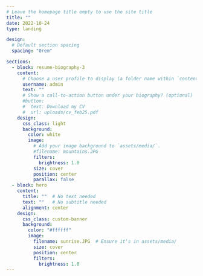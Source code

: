 ```yaml
---
# Leave the homepage title empty to use the site title
title: ""
date: 2022-10-24
type: landing

design:
  # Default section spacing
  spacing: "0rem"

sections:
  - block: resume-biography-3
    content:
      # Choose a user profile to display (a folder name within `content/authors/`)
      username: admin
      text: ""
      # Show a call-to-action button under your biography? (optional)
      #button:
      #  text: Download my CV
      #  url: uploads/cv_feb25.pdf
    design:
      css_class: light
      background:
        color: white
        image:
          # Add your image background to `assets/media/`.
          #filename: mountains.JPG
          filters:
            brightness: 1.0
          size: cover
          position: center
          parallax: false
  - block: hero
    content:
      title: ""  # No text needed
      text: ""   # No subtitle needed
      alignment: center
    design:
      css_class: custom-banner
      background:
        color: "#ffffff"
        image:
          filename: sunrise.JPG  # Ensure it's in assets/media/
          size: cover
          position: center
          filters:
            brightness: 1.0
---
```

